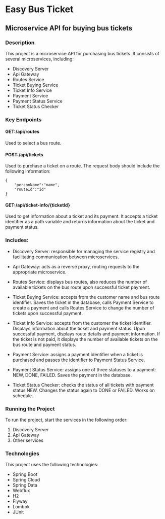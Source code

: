 # Easy Bus Ticket

## Microservice API for buying bus tickets

### Description

This project is a microservice API for purchasing bus tickets. It consists of several microservices, including:

- Discovery Server
- Api Gateway
- Routes Service
- Ticket Buying Service
- Ticket Info Service
- Payment Service
- Payment Status Service
- Ticket Status Checker

### Key Endpoints

#### GET:/api/routes

Used to select a bus route.

#### POST:/api/tickets

Used to purchase a ticket on a route. The request body should include the following information:

    {
        "personName":"name",
        "routeId":"id"
    }

#### GET:/api/ticket-info/{ticketId}

Used to get information about a ticket and its payment. It accepts a ticket identifier as a path variable and returns information about the ticket and payment status.

### Includes:

- Discovery Server: responsible for managing the service registry and facilitating 
communication between microservices.<br/>


- Api Gateway: acts as a reverse proxy, routing requests to the appropriate microservice.<br/>


- Routes Service: displays bus routes, 
also reduces the number of available tickets on the bus route upon successful ticket payment.<br/>


- Ticket Buying Service: accepts from the customer name and bus route identifier. 
Saves the ticket in the database, calls Payment Service to create a payment 
and calls Routes Service to change the number of tickets upon successful payment.<br/>


- Ticket Info Service: accepts from the customer the ticket identifier. 
Displays information about the ticket and payment status. Upon successful payment, 
displays route details and payment information. If the ticket is not paid, 
it displays the number of available tickets on the bus route and payment status.<br/>


- Payment Service: assigns a payment identifier when a ticket is purchased and passes the identifier 
to Payment Status Service.<br/>


- Payment Status Service: assigns one of three statuses to a payment: NEW, DONE, FAILED. 
Saves the payment in the database.<br/>


- Ticket Status Checker: checks the status of all tickets with payment status NEW. 
Changes the status again to DONE or FAILED. Works on schedule.<br/>

### Running the Project

To run the project, start the services in the following order:

1. Discovery Server
2. Api Gateway
3. Other services

### Technologies

This project uses the following technologies:
- Spring Boot
- Spring Cloud
- Spring Data
- Webflux
- H2
- Flyway
- Lombok
- JUnit